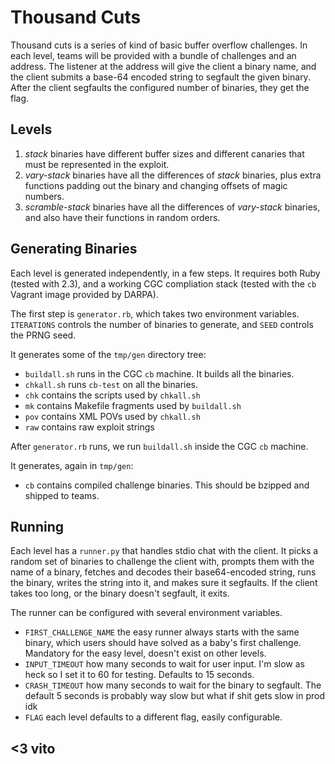 # Thousand Cuts

Thousand cuts is a series of kind of basic buffer overflow challenges. In each
level, teams will be provided with a bundle of challenges and an address. The
listener at the address will give the client a binary name, and the client
submits a base-64 encoded string to segfault the given binary. After the client
segfaults the configured number of binaries, they get the flag.

## Levels

1. *stack* binaries have different buffer sizes and different canaries that
   must be represented in the exploit.
2. *vary-stack* binaries have all the differences of *stack* binaries, plus
   extra functions padding out the binary and changing offsets of magic numbers.
3. *scramble-stack* binaries have all the differences of *vary-stack* binaries,
   and also have their functions in random orders.

## Generating Binaries

Each level is generated independently, in a few steps. It requires both Ruby
(tested with 2.3), and a working CGC compliation stack (tested with the `cb`
Vagrant image provided by DARPA).

The first step is `generator.rb`, which takes two environment variables.
`ITERATIONS` controls the number of binaries to generate, and `SEED` controls
the PRNG seed.

It generates some of the `tmp/gen` directory tree:

* `buildall.sh` runs in the CGC `cb` machine. It builds all the binaries.
* `chkall.sh` runs `cb-test` on all the binaries.
* `chk` contains the scripts used by `chkall.sh`
* `mk` contains Makefile fragments used by `buildall.sh`
* `pov` contains XML POVs used by `chkall.sh`
* `raw` contains raw exploit strings

After `generator.rb` runs, we run `buildall.sh` inside the CGC `cb` machine.

It generates, again in `tmp/gen`:

* `cb` contains compiled challenge binaries. This should be bzipped and
  shipped to teams.

## Running

Each level has a `runner.py` that handles stdio chat with the client. It picks a
random set of binaries to challenge the client with, prompts them with the name
of a binary, fetches and decodes their base64-encoded string, runs the binary,
writes the string into it, and makes sure it segfaults. If the client takes too
long, or the binary doesn't segfault, it exits.

The runner can be configured with several environment variables.

* `FIRST_CHALLENGE_NAME` the easy runner always starts with the same binary,
  which users should have solved as a baby's first challenge. Mandatory for
  the easy level, doesn't exist on other levels.
* `INPUT_TIMEOUT` how many seconds to wait for user input. I'm slow as heck so I
  set it to 60 for testing. Defaults to 15 seconds.
* `CRASH_TIMEOUT` how many seconds to wait for the binary to segfault. The
  default 5 seconds is probably way slow but what if shit gets slow in prod idk
* `FLAG` each level defaults to a different flag, easily configurable.

## <3 vito
